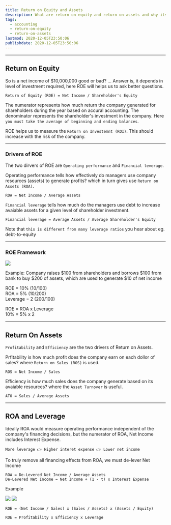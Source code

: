 ```yaml
---
title: Return on Equity and Assets
description: What are return on equity and return on assets and why its important to know them
tags:
  - accounting
  - return-on-equity
  - return-on-assets
lastmod: 2020-12-05T23:50:06
publishdate: 2020-12-05T23:50:06
---
```


---

## Return on Equity

So is a net income of $10,000,000 good or bad? ... Answer is, it depends in level of investment required, here ROE will helps us to ask better questions.

`Return of Equity (ROE) = Net Income / Shareholder's Equity`

The numerator represents how much return the company generated for shareholders during the year based on accural accounting. The denominator represents the shareholder's investment in the company. Here `you must take the average of beginning and ending balances`.

ROE helps us to measure the `Return on Investemnt (ROI)`. This should increase with the risk of the company.

---

### Drivers of ROE

The two dirvers of ROE are `Operating performance` and `Financial leverage`.

Operating performance tells how effectively do managers use company resources (assets) to generate profits? which in turn gives use `Return on Assets (ROA)`.

```
ROA = Net Income / Average Assets
```

`Financial leverage` tells how much do the managers use debt to increase avaiable assets for a given level of shareholder investment.

```
Financial leverage = Average Assets / Average Shareholder's Equity
```

Note that `this is different from many leverage ratios` you hear about eg. debt-to-equity

---

### ROE Framework

![](/return_on_equity_and_assets/img1.png)

Example: Company raises $100 from shareholders and borrows $100 from bank to buy $200 of assets, which are used to generate $10 of net income

ROE = 10% (10/100) <br />
ROA = 5% (10/200) <br />
Leverage = 2 (200/100) <br />

ROE = ROA x Leverage <br />
10% = 5% x 2

---

## Return On Assets

`Profitability` and `Efficiency` are the two drivers of Return on Assets.

Prfitability is how much profit does the company earn on each dollor of sales? where `Return on Sales (ROS)` is used.

```
ROS = Net Income / Sales
```

Efficiency is how much sales does the company generate based on its avaiable resources? where the `Asset Turnover` is useful.

```
ATO = Sales / Average Assets
```

---

## ROA and Leverage

Ideally ROA would measure operating performance independent of the company's financing decisions, but the numerator of ROA, Net Income includes Interest Expense.

`More leverage 👉 Higher interet expense 👉 Lower net income`

To truly remove all financing effects from ROA, we must de-lever Net Income

```
ROA = De-Levered Net Income / Average Assets
De-Levered Net Income = Net Income + (1 - t) x Interest Expense
```

Example

![](/return_on_equity_and_assets/img2.png)
![](/return_on_equity_and_assets/img3.png)

```
ROE = (Net Income / Sales) x (Sales / Assets) x (Assets / Equity)
```

```
ROE = Profitability x Efficiency x Leverage
```
